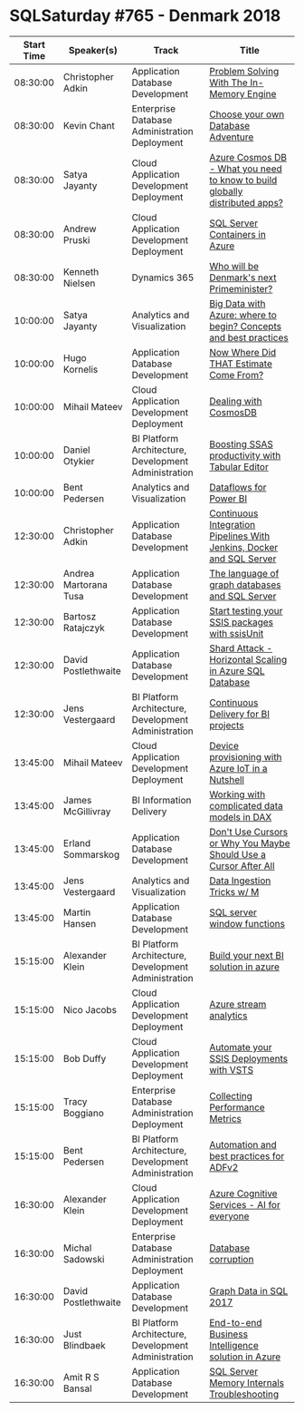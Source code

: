 # SQLSaturday #765 - Denmark 2018
Start Time|Speaker(s)|Track|Title
---|---|---|---
08:30:00|Christopher Adkin|Application  Database Development|[Problem Solving With The In-Memory Engine](77200.md)
08:30:00|Kevin Chant|Enterprise Database Administration  Deployment|[Choose your own Database Adventure](77303.md)
08:30:00|Satya Jayanty|Cloud Application Development  Deployment|[Azure Cosmos DB - What you need to know to build globally distributed apps?](77349.md)
08:30:00|Andrew Pruski|Cloud Application Development  Deployment|[SQL Server Containers in Azure](82809.md)
08:30:00|Kenneth Nielsen|Dynamics 365|[Who will be Denmark's next Primeminister?](86325.md)
10:00:00|Satya Jayanty|Analytics and Visualization|[Big Data with Azure: where to begin? Concepts and best practices](77350.md)
10:00:00|Hugo Kornelis|Application  Database Development|[Now Where Did THAT Estimate Come From?](78865.md)
10:00:00|Mihail Mateev|Cloud Application Development  Deployment|[Dealing with CosmosDB](80739.md)
10:00:00|Daniel Otykier|BI Platform Architecture, Development  Administration|[Boosting SSAS productivity with Tabular Editor](83231.md)
10:00:00|Bent Pedersen|Analytics and Visualization|[Dataflows for Power BI](85128.md)
12:30:00|Christopher Adkin|Application  Database Development|[Continuous Integration Pipelines With Jenkins, Docker and SQL Server](77199.md)
12:30:00|Andrea Martorana Tusa|Application  Database Development|[The language of graph databases and SQL Server](77515.md)
12:30:00|Bartosz Ratajczyk|Application  Database Development|[Start testing your SSIS packages with ssisUnit](78639.md)
12:30:00|David Postlethwaite|Application  Database Development|[Shard Attack - Horizontal Scaling in Azure SQL Database](84668.md)
12:30:00|Jens Vestergaard|BI Platform Architecture, Development  Administration|[Continuous Delivery for BI projects](85102.md)
13:45:00|Mihail Mateev|Cloud Application Development  Deployment|[Device provisioning with Azure IoT in a Nutshell](80742.md)
13:45:00|James McGillivray|BI Information Delivery|[Working with complicated data models in DAX](83431.md)
13:45:00|Erland Sommarskog|Application  Database Development|[Don't Use Cursors or Why You Maybe Should Use a Cursor After All](83718.md)
13:45:00|Jens Vestergaard|Analytics and Visualization|[Data Ingestion Tricks w/ M](85101.md)
13:45:00|Martin Hansen|Application  Database Development|[SQL server window functions](85143.md)
15:15:00|Alexander Klein|BI Platform Architecture, Development  Administration|[Build your next BI solution in azure](77339.md)
15:15:00|Nico Jacobs|Cloud Application Development  Deployment|[Azure stream analytics](77653.md)
15:15:00|Bob Duffy|Cloud Application Development  Deployment|[Automate your SSIS Deployments with VSTS](78646.md)
15:15:00|Tracy Boggiano|Enterprise Database Administration  Deployment|[Collecting Performance Metrics](83012.md)
15:15:00|Bent Pedersen|BI Platform Architecture, Development  Administration|[Automation and best practices for ADFv2](85133.md)
16:30:00|Alexander Klein|Cloud Application Development  Deployment|[Azure Cognitive Services - AI for everyone](77341.md)
16:30:00|Michal Sadowski|Enterprise Database Administration  Deployment|[Database corruption](80852.md)
16:30:00|David Postlethwaite|Application  Database Development|[Graph Data in SQL 2017](83749.md)
16:30:00|Just Blindbaek|BI Platform Architecture, Development  Administration|[End-to-end Business Intelligence solution in Azure](85119.md)
16:30:00|Amit R S Bansal|Application  Database Development|[SQL Server Memory Internals  Troubleshooting](85887.md)
